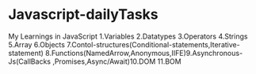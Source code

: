 # Javascript-dailyTasks
My Learnings in JavaScript 1.Variables 2.Datatypes 3.Operators 4.Strings 5.Array 6.Objects 7.Contol-structures(Conditional-statements,Iterative-statement) 8.Functions(NamedArrow,Anonymous,IIFE)9.Asynchronous-Js(CallBacks ,Promises,Async/Await)10.DOM 11.BOM
